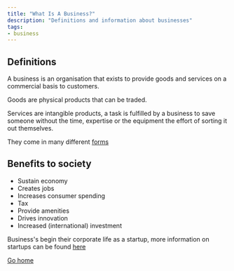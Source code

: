```yaml
---
title: "What Is A Business?"
description: "Definitions and information about businesses"
tags:
- business
---
```


## Definitions

A business is an organisation that exists to provide goods and services on a commercial basis to customers.

Goods are physical products that can be traded.

Services are intangible products, a task is fulfilled by a business to save someone without the time, expertise or the equipment the effort of sorting it out themselves.

They come in many different [forms](sixth/Business/Units/hb/DifferentFormsOfBusiness.md)

## Benefits to society
- Sustain economy
- Creates jobs
- Increases consumer spending
- Tax
- Provide amenities
- Drives innovation
- Increased (international) investment


Business's begin their corporate life as a startup, more information on startups can be found [here](sixth/Business/Units/hb/WhatIsAStartUp.md)

[Go home](/)

